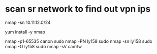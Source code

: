 # scan sr network to find out vpn ips
nmap -sn 10.11.12.0/24

yum install -y nmap


nmap -p1-65535 canon
sudo nmap -PN ly158
sudo nmap -sn ly158
sudo nmap -O ly158
sudo nmap -sV cam1w
